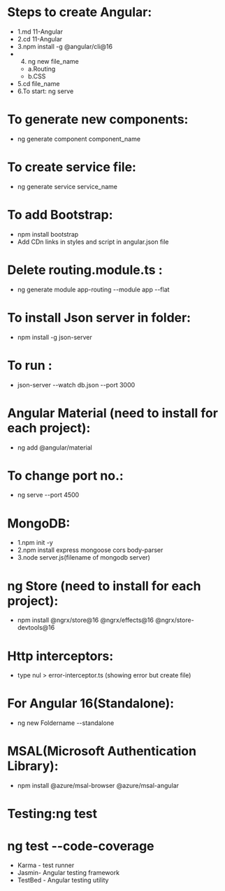 # Steps to create Angular:
 - 1.md 11-Angular
 - 2.cd 11-Angular
 - 3.npm install -g @angular/cli@16
 - 4. ng new file_name
   - a.Routing
   - b.CSS
 - 5.cd file_name
 - 6.To start: ng serve

# To generate new components:
- ng generate component component_name
# To create service file:
- ng generate service service_name

# To add Bootstrap:
  - npm install bootstrap
  - Add CDn links in styles and script in angular.json file 

# Delete routing.module.ts :
- ng generate module app-routing --module app --flat

# To install Json server in folder:
- npm install -g json-server
# To run : 
- json-server --watch db.json --port 3000

# Angular Material (need to install for each project): 
- ng add @angular/material

# To change port no.: 
- ng serve --port 4500

# MongoDB:
- 1.npm init -y
- 2.npm install express mongoose cors body-parser
- 3.node server.js(filename of mongodb server)

# ng Store (need to install for each project): 
- npm install @ngrx/store@16 @ngrx/effects@16 @ngrx/store-devtools@16

# Http interceptors:
- type nul > error-interceptor.ts
  (showing error but create file) 

# For Angular 16(Standalone):
- ng new Foldername --standalone

# MSAL(Microsoft Authentication Library):
- npm install @azure/msal-browser @azure/msal-angular

# Testing:ng test 
   # ng test --code-coverage
   - Karma - test runner
   - Jasmin- Angular testing framework
   - TestBed - Angular testing utility

